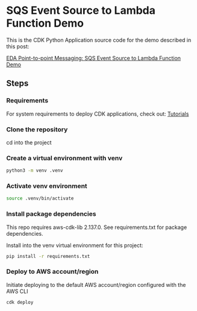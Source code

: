 # SQS Event Source to Lambda Function Demo

This is the CDK Python Application source code for the demo described in this post:

[EDA Point-to-point Messaging: SQS Event Source to Lambda Function Demo](https://dev.to/evefonwu/eda-messaging-sqs-event-source-to-lambda-function-demo-30gb)

## Steps

### Requirements

For system requirements to deploy CDK applications, check out: [Tutorials](https://docs.aws.amazon.com/cdk/v2/guide/serverless_example.html)

### Clone the repository

cd into the project

### Create a virtual environment with venv

```sh
python3 -m venv .venv
```

### Activate venv environment

```sh
source .venv/bin/activate
```

### Install package dependencies

This repo requires aws-cdk-lib 2.137.0. See requirements.txt for package dependencies.

Install into the venv virtual environment for this project:

```sh
pip install -r requirements.txt
```

### Deploy to AWS account/region

Initiate deploying to the default AWS account/region configured with the AWS CLI

```sh
cdk deploy
```
